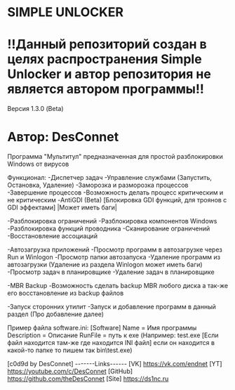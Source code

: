 # SIMPLE UNLOCKER                                       
# !!Данный репозиторий создан в целях распространения Simple Unlocker и автор репозитория не является автором программы!!

Версия 1.3.0 (Beta)
# Автор: DesConnet

Программа "Мультитул" предназначенная для простой разблокировки Windows от вирусов

Функционал:
-Диспетчер задач
-Управление службами (Запустить, Остановка, Удаление)
-Заморозка и разморозка процессов
-Завершение процессов
-Возможность делать процесс критическим и не критическим
-AntiGDI (Beta) [Блокировка GDI функций, для троянов с GDI эффектами] |Может иметь баги|

-Разблокировка ограничений
-Разблокировка компонентов Windows
-Разблокировка функций проводника
-Сканирование ограничений
-Восстановление ассоциаций

-Автозагрузка приложений
-Просмотр программ в автозагрузке через Run и Winlogon
-Просмотр папки автозапуска
-Удаление программ из автозагрузки (Удаление из раздела Winlogon может иметь баги)
-Просмотр задач в планировщике
-Удаление задач в планировщике

-MBR Backup
-Возможность сделать backup MBR любого диска а так-же его восстановление из backup файлов

-Запуск сторонних утилит
-Запуск и добавление программ в данный раздел (Про добавление далее)


Пример файла software.ini:
[Software]
Name = Имя программы
Description = Описание
RunFile = путь к exe (Например: test.exe [Если файл находится там-же где находится INI файл] если он находится в какой-то папке то пишем так bin\test.exe)



[c0d9d by DesConnet]
-------Links------
[VK] https://vk.com/endnet
[YT] https://youtube.com/c/DesConnet
[GitHub] https://github.com/theDesConnet
[Site] https://ds1nc.ru
